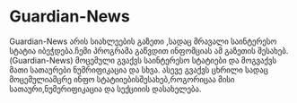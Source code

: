 # Guardian-News
Guardian-News არის სიახლეების გაზეთი ,სადაც მრავალი საინტერესო სტატია იბეჭდება.ჩემი პროგრამა გაწვდით ინფომციას ამ გაზეთის შესახებ.(Guardian-News)
მოცემული გვაქვს საინტერესო სტატიები და მოგვაქვს მათი სათაურები ნუმრიფიკაცია და სხვა.
ასევე გვაქვს ცხრილი სადაც მოცემულიამცრე ინფო სტატიიებისშესახებ,როგორიცაა მისი სათაური,ნუმერიფიკაცია და სექციიის დასახელება.
